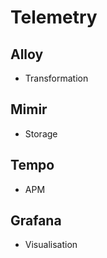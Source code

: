 # Telemetry

## Alloy

- Transformation

## Mimir

- Storage

## Tempo

- APM

## Grafana

- Visualisation